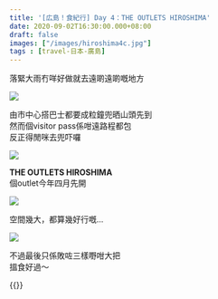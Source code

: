 ```yaml
---
title: '[広島！食紀行] Day 4：THE OUTLETS HIROSHIMA'
date: 2020-09-02T16:30:00.000+08:00
draft: false
images: ["/images/hiroshima4c.jpg"]
tags : [travel-日本-廣島]
---
```


落緊大雨冇咩好做就去遠啲遠啲嘅地方

![](/images/hiroshima4c1.jpg)

由市中心搭巴士都要成粒鐘兜晒山頭先到  
然而個visitor pass係咁遠路程都包  
反正得閒咪去兜吓囉  

![](/images/hiroshima4c2.jpg)

**THE OUTLETS HIROSHIMA**  
個outlet今年四月先開  

![](/images/hiroshima4c3.jpg)

空間幾大，都算幾好行嘅...  

![](/images/hiroshima4c4.jpg)

不過最後只係敗咗三樣嘢咁大把  
搵食好過～  

{{<hiroshima>}}
